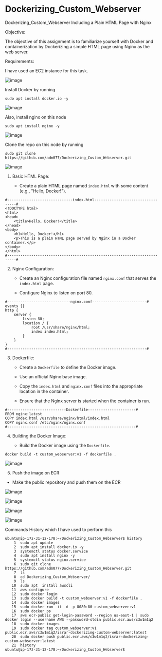 # Dockerizing_Custom_Webserver
Dockerizing_Custom_Webserver Including a Plain HTML Page with Nginx

Objective:

The objective of this assignment is to familiarize yourself with Docker and containerization by Dockerizing a simple HTML page using Nginx as the web server.

Requirements:

I have used an EC2 instance for this task.

![image](https://github.com/adm077/Dockerizing_Custom_Webserver/assets/139608052/6032a0fc-cc75-408c-b5a0-376678a76702)

Install Docker by running 

```
sudo apt install docker.io -y
```
![image](https://github.com/adm077/Dockerizing_Custom_Webserver/assets/139608052/bca1ef14-d8c9-43d6-9237-95ab3c55cfc0)


Also, install nginx on this node

```
sudo apt install nginx -y
```
![image](https://github.com/adm077/Dockerizing_Custom_Webserver/assets/139608052/56b629de-10fe-47bd-b7c5-cf4294788706)

Clone the repo on this node by running

```
sudo git clone https://github.com/adm077/Dockerizing_Custom_Webserver.git

```

![image](https://github.com/adm077/Dockerizing_Custom_Webserver/assets/139608052/3fb69ced-5790-4828-8492-b763537308b3)


1. Basic HTML Page:

   - Create a plain HTML page named `index.html` with some content (e.g., "Hello, Docker!").

```
#------------------------------index.html----------------------------------#
<!DOCTYPE html>
<html>
<head>
    <title>Hello, Docker!</title>
</head>
<body>
    <h1>Hello, Docker!</h1>
    <p>This is a plain HTML page served by Nginx in a Docker container.</p>
</body>
</html>
#--------------------------------------------------------------------------#
```

2. Nginx Configuration:

   - Create an Nginx configuration file named `nginx.conf` that serves the `index.html` page.

   - Configure Nginx to listen on port 80.

```
#-----------------------------nginx.conf-------------------------#
events {}
http {
    server {
        listen 80;
        location / {
            root /usr/share/nginx/html;
            index index.html;
        }
    }
}
#----------------------------------------------------------------#
```

3. Dockerfile:

   - Create a `Dockerfile` to define the Docker image.

   - Use an official Nginx base image.

   - Copy the `index.html` and `nginx.conf` files into the appropriate location in the container.

   - Ensure that the Nginx server is started when the container is run.

```
#---------------------------Dockerfile----------------------#
FROM nginx:latest
COPY index.html /usr/share/nginx/html/index.html
COPY nginx.conf /etc/nginx/nginx.conf
#-----------------------------------------------------------#
```

4. Building the Docker Image:

   - Build the Docker image using the `Dockerfile`.
```
docker build -t custom_webserver:v1 -f dockerfile .
```

![image](https://github.com/adm077/Dockerizing_Custom_Webserver/assets/139608052/5c6962c0-399d-4239-a494-675ee2a06c96)


5. Push the image on ECR

  - Make the public repository and push them on the ECR

![image](https://github.com/adm077/Dockerizing_Custom_Webserver/assets/139608052/a5a41e28-85ea-4645-9d3a-d92750ca4a47)

![image](https://github.com/adm077/Dockerizing_Custom_Webserver/assets/139608052/088590fe-1385-4010-9c29-5fa945ef6c14)

![image](https://github.com/adm077/Dockerizing_Custom_Webserver/assets/139608052/8b4e0691-e9fb-429e-871d-67ef5a046dd5)

![image](https://github.com/adm077/Dockerizing_Custom_Webserver/assets/139608052/fab7c057-27a7-4689-b0fc-9e4fe9cfa2ae)

Commands History which I have used to perform this

```
ubuntu@ip-172-31-12-178:~/Dockerizing_Custom_Webserver$ history
    1  sudo apt update 
    2  sudo apt install docker.io -y
    3  systemctl status docker.service 
    4  sudo apt install nginx -y
    5  systemctl status nginx.service 
    6  sudo git clone https://github.com/adm077/Dockerizing_Custom_Webserver.git
    7  ls
    8  cd Dockerizing_Custom_Webserver/
    9  ls
   10  sudo apt  install awscli
   11  aws configure
   12  sudo docker login 
   13  sudo docker build -t custom_webserver:v1 -f dockerfile .
   14  sudo docker images
   15  sudo docker run -it -d -p 8080:80 custom_webserver:v1
   16  sudo docker ps
   17  aws ecr-public get-login-password --region us-east-1 | sudo  docker login --username AWS --password-stdin public.ecr.aws/c3w1m1q2
   18  sudo docker images
   19  sudo docker tag custom_webserver:v1 public.ecr.aws/c3w1m1q2/israr-dockerizing-custom-webserver:latest
   20  sudo docker push public.ecr.aws/c3w1m1q2/israr-dockerizing-custom-webserver:latest
   21  history
ubuntu@ip-172-31-12-178:~/Dockerizing_Custom_Webserver$ 
```

